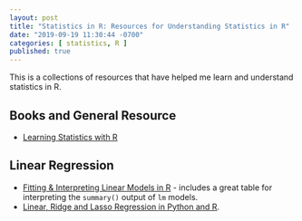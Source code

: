 ```yaml
---
layout: post
title: "Statistics in R: Resources for Understanding Statistics in R"
date: "2019-09-19 11:30:44 -0700"
categories: [ statistics, R ]
published: true
---
```


This is a collections of resources that have helped me learn and understand statistics in R.  

## Books and General Resource

* [Learning Statistics with R](https://learningstatisticswithr.com/book/)

## Linear Regression

* [Fitting & Interpreting Linear Models in R](http://blog.yhat.com/posts/r-lm-summary.html) - includes a great table for interpreting the `summary()` output of `lm` models.
* [Linear, Ridge and Lasso Regression in Python and R](https://www.analyticsvidhya.com/blog/2017/06/a-comprehensive-guide-for-linear-ridge-and-lasso-regression/).
